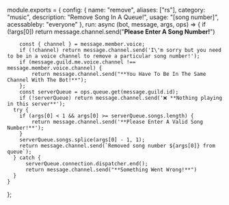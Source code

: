 module.exports = {
    config: {
        name: "remove",
        aliases: ["rs"],
        category: "music",
        description: "Remove Song In A Queue!",
        usage: "[song number]",
        acessableby: "everyone"
    },
    run: async (bot, message, args, ops) => {
        if (!args[0]) return message.channel.send("**Please Enter A Song Number!**")

        const { channel } = message.member.voice;
        if (!channel) return message.channel.send('I\'m sorry but you need to be in a voice channel to remove a particular song number!');
        if (message.guild.me.voice.channel !== message.member.voice.channel) {
            return message.channel.send("**You Have To Be In The Same Channel With The Bot!**");
        };
        const serverQueue = ops.queue.get(message.guild.id);
        if (!serverQueue) return message.channel.send('❌ **Nothing playing in this server**');
      try {
        if (args[0] < 1 && args[0] >= serverQueue.songs.length) {
            return message.channel.send('**Please Enter A Valid Song Number!**');
        }
        serverQueue.songs.splice(args[0] - 1, 1);
        return message.channel.send(`Removed song number ${args[0]} from queue`);
      } catch {
          serverQueue.connection.dispatcher.end();
          return message.channel.send("**Something Went Wrong!**")
      }
    }
};
